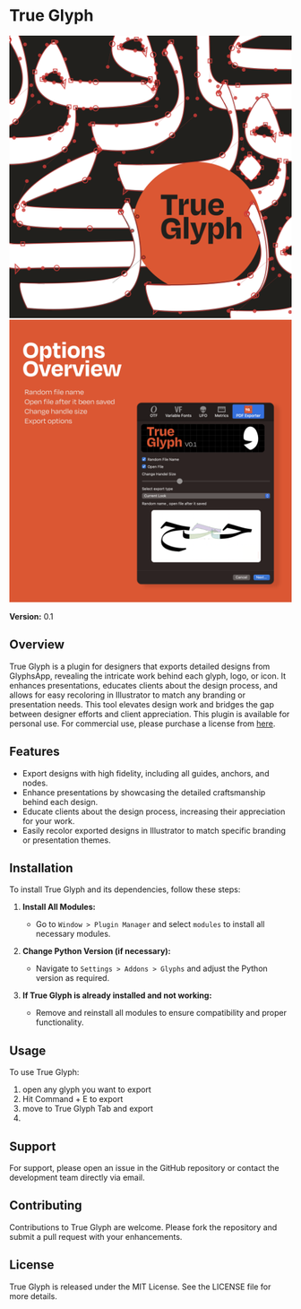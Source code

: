 # True Glyph

![True Glyph Screenshot](trueglyphScreenshot.png)
![True Glyph Screenshot](trueglyphScreenshot2.png)

**Version:** 0.1

## Overview
True Glyph is a plugin for designers that exports detailed designs from GlyphsApp, revealing the intricate work behind each glyph, logo, or icon. It enhances presentations, educates clients about the design process, and allows for easy recoloring in Illustrator to match any branding or presentation needs. This tool elevates design work and bridges the gap between designer efforts and client appreciation.
This plugin is available for personal use. For commercial use, please purchase a license from [here](https://payhip.com/wsim).






## Features
- Export designs with high fidelity, including all guides, anchors, and nodes.
- Enhance presentations by showcasing the detailed craftsmanship behind each design.
- Educate clients about the design process, increasing their appreciation for your work.
- Easily recolor exported designs in Illustrator to match specific branding or presentation themes.

## Installation
To install True Glyph and its dependencies, follow these steps:

1. **Install All Modules:**
   - Go to `Window > Plugin Manager` and select `modules` to install all necessary modules.

2. **Change Python Version (if necessary):**
   - Navigate to `Settings > Addons > Glyphs` and adjust the Python version as required.

3. **If True Glyph is already installed and not working:**
   - Remove and reinstall all modules to ensure compatibility and proper functionality.

## Usage
To use True Glyph:
1. open any glyph you want to export
2. Hit Command + E to export 
3. move to True Glyph Tab and export
4. 
## Support
For support, please open an issue in the GitHub repository or contact the development team directly via email.

## Contributing
Contributions to True Glyph are welcome. Please fork the repository and submit a pull request with your enhancements.

## License
True Glyph is released under the MIT License. See the LICENSE file for more details.
